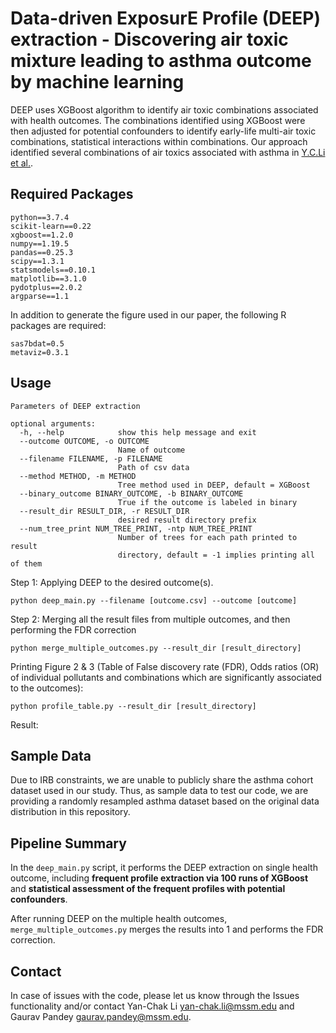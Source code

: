 # Data-driven ExposurE Profile (DEEP) extraction - Discovering air toxic mixture leading to asthma outcome by machine learning

DEEP uses XGBoost algorithm to identify air toxic combinations associated with health outcomes. The combinations identified using XGBoost were then adjusted for potential confounders to identify early-life multi-air toxic combinations, statistical interactions within combinations. Our approach identified several combinations of air toxics associated with asthma in [Y.C.Li et al.](https://www.jci.org/articles/view/152088). 

## Required Packages
    
    python==3.7.4
    scikit-learn==0.22
    xgboost==1.2.0
    numpy==1.19.5
    pandas==0.25.3
    scipy==1.3.1
    statsmodels==0.10.1
    matplotlib==3.1.0
    pydotplus==2.0.2
    argparse==1.1

In addition to generate the figure used in our paper, the following R packages are required:
    
    sas7bdat=0.5
    metaviz=0.3.1

## Usage

    Parameters of DEEP extraction

    optional arguments:
      -h, --help            show this help message and exit
      --outcome OUTCOME, -o OUTCOME
                            Name of outcome
      --filename FILENAME, -p FILENAME
                            Path of csv data
      --method METHOD, -m METHOD
                            Tree method used in DEEP, default = XGBoost
      --binary_outcome BINARY_OUTCOME, -b BINARY_OUTCOME
                            True if the outcome is labeled in binary
      --result_dir RESULT_DIR, -r RESULT_DIR
                            desired result directory prefix
      --num_tree_print NUM_TREE_PRINT, -ntp NUM_TREE_PRINT
                            Number of trees for each path printed to result
                            directory, default = -1 implies printing all of them
    
Step 1: Applying DEEP to the desired outcome(s).
    
    python deep_main.py --filename [outcome.csv] --outcome [outcome]
    
Step 2: Merging all the result files from multiple outcomes, and then performing the FDR correction

    python merge_multiple_outcomes.py --result_dir [result_directory]
    
Printing Figure 2 & 3 (Table of False discovery rate (FDR), Odds ratios (OR) of individual pollutants and combinations which are significantly associated to the outcomes):

    python profile_table.py --result_dir [result_directory]
    
Result:
    
## Sample Data

Due to IRB constraints, we are unable to publicly share the asthma cohort dataset used in our study. Thus, as sample data to test our code, we are providing a randomly resampled asthma dataset based on the original data distribution in this repository.

## Pipeline Summary

In the `deep_main.py` script, it performs the DEEP extraction on single health outcome, including **frequent profile extraction via 100 runs of XGBoost** and **statistical assessment of the frequent profiles with potential confounders**. 

After running DEEP on the multiple health outcomes, `merge_multiple_outcomes.py` merges the results into 1 and performs the FDR correction. 

## Contact
In case of issues with the code, please let us know through the Issues functionality and/or contact Yan-Chak Li [yan-chak.li@mssm.edu](mailto:yan-chak.li@mssm.edu) and Gaurav Pandey [gaurav.pandey@mssm.edu](mailto:gaurav.pandey@mssm.edu).

